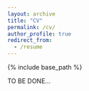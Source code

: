 ```yaml
---
layout: archive
title: "CV"
permalink: /cv/
author_profile: true
redirect_from:
  - /resume
---
```


{% include base_path %}

TO BE DONE...
